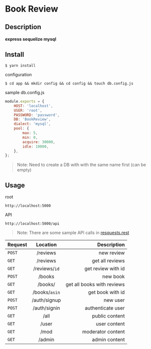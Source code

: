 # Book Review 

## Description
#### express sequelize mysql

## Install
```shell
$ yarn install
```
configuration
```shell
$ cd app && mkdir config && cd config && touch db.config.js
```
sample db.config.js
```javascript
module.exports = {
    HOST: 'localhost',
    USER: 'root',
    PASSWORD: 'password',
    DB: 'BookReview',
    dialect: 'mysql',
    pool: {
        max: 5,
        min: 0,
        acquire: 30000,
        idle: 10000,
    },
};
```
>Note: Need to create a DB with with the same name first (can be empty)

## Usage
root
```
http://localhost:5000
```
API
```
http://localhost:5000/api
```

>Note: There are some sample API calls in [resquests.rest](https://github.com/AnAsianGangster/node-server/blob/master/requests.rest)

| Request   | Location       | Description                |
| --------- |:--------------:| --------------------------:|
| `POST`    | /reviews       | new review                 |
| `GET`     | /reviews       | get all reviews            |
| `GET`     | /reviews/`id`  | get review with id         |
| `POST`    | /books         | new book                   |
| `GET`     | /books/        | get all books with reviews |
| `GET`     | /books/`asin`  | get book with id           |
| `POST`    | /auth/signup   | new user                   |
| `POST`    | /auth/signin   | authenticate user          |
| `GET`     | /all           | public content             |
| `GET`     | /user          | user content               |
| `GET`     | /mod           | moderator content          |
| `GET`     | /admin         | admin content              |
